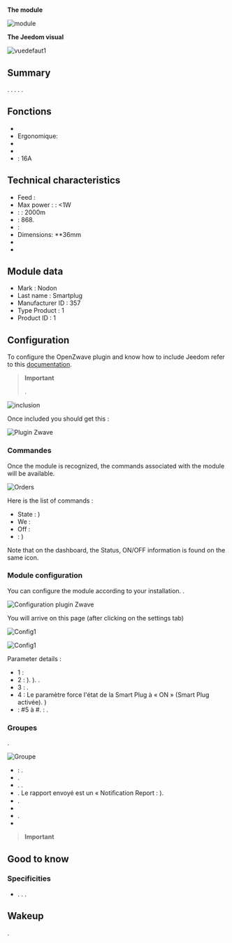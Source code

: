 # 

**The module**

![module](images/nodon.smartplug/module.jpg)

**The Jeedom visual**

![vuedefaut1](images/nodon.smartplug/vuedefaut1.jpg)

## Summary

. . . . .

## Fonctions

-   
-   Ergonomique: 
-   
-   
-   : 16A

## Technical characteristics

-   Feed : 
-   Max power :  : &lt;1W
-    :  : 2000m
-    : 868.
-   : 
-   Dimensions: **36mm
-   
-   

## Module data

-   Mark : Nodon
-   Last name : Smartplug
-   Manufacturer ID : 357
-   Type Product : 1
-   Product ID : 1

## Configuration

To configure the OpenZwave plugin and know how to include Jeedom refer to this [documentation](https://doc.jeedom.com/en_US/plugins/automation%20protocol/openzwave/).

> **Important**
>
> .

![inclusion](images/nodon.smartplug/inclusion.jpg)

Once included you should get this :

![Plugin Zwave](images/nodon.smartplug/information.jpg)

### Commandes

Once the module is recognized, the commands associated with the module will be available.

![Orders](images/nodon.smartplug/commandes.jpg)

Here is the list of commands :

-   State : )
-   We : 
-   Off : 
-    : )

Note that on the dashboard, the Status, ON/OFF information is found on the same icon.

### Module configuration

You can configure the module according to your installation. .

![Configuration plugin Zwave](images/plugin/bouton_configuration.jpg)

You will arrive on this page (after clicking on the settings tab)

![Config1](images/nodon.smartplug/config1.jpg)

![Config1](images/nodon.smartplug/config2.jpg)

Parameter details :

-   1 : 
-   2 : ). ). .
-   3 : .
-   4 : Le paramètre force l'état de la Smart Plug à « ON » (Smart Plug activée). )
-    : #5 à \#. : .

### Groupes

.

![Groupe](images/nodon.smartplug/groupe.jpg)

-    : .
-   . 
-   . .
-   . Le rapport envoyé est un « Notiﬁcation Report : ).
-   .
-   
-   .
-   

> **Important**
>
> 

## Good to know

### Specificities

-   . . .

## Wakeup

.
